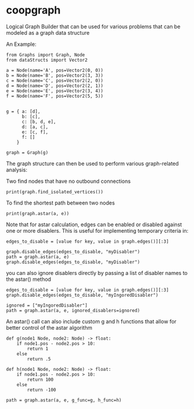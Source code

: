 # coopgraph
Logical Graph Builder that can be used for various problems that can be modeled as a graph data structure

An Example:
``` 
from Graphs import Graph, Node
from dataStructs import Vector2

a = Node(name='A', pos=Vector2(0, 0))
b = Node(name='B', pos=Vector2(3, 3))
c = Node(name='C', pos=Vector2(2, 0))
d = Node(name='D', pos=Vector2(2, 1))
e = Node(name='E', pos=Vector2(3, 4))
f = Node(name='F', pos=Vector2(5, 5))


g = { a: [d],
      b: [c],
      c: [b, d, e],
      d: [a, c],
      e: [c, f],
      f: []
    }

graph = Graph(g)
```

The graph structure can then be used to perform various graph-related analysis:

Two find nodes that have no outbound connections 
```
print(graph.find_isolated_vertices())
```

To find the shortest path between two nodes
```
print(graph.astar(a, e))
```

Note that for astar calculation, edges can be enabled or disabled against one or more disablers. This is useful for implementing temporary criteria in:
```
edges_to_disable = [value for key, value in graph.edges()][:3]

graph.disable_edges(edges_to_disable, "myDisabler")
path = graph.astar(a, e)
graph.disable_edges(edges_to_disable, "myDisabler")
```

you can also ignore disablers directly by passing a list of disabler names to the astar() method
```
edges_to_disable = [value for key, value in graph.edges()][:3]
graph.disable_edges(edges_to_disable, "myIngoredDisabler")

ignored = ["myIngoredDisabler"]
path = graph.astar(a, e, ignored_disablers=ignored)
```

An astar() call can also include custom g and h functions that allow for better control of the astar algorithm
```
def g(node1 Node, node2: Node) -> float:
    if node1.pos - node2.pos > 10:
        return 1
    else
        return .5

def h(node1 Node, node2: Node) -> float:
    if node1.pos - node2.pos > 10:
        return 100
    else
        return -100

path = graph.astar(a, e, g_func=g, h_func=h)
```
